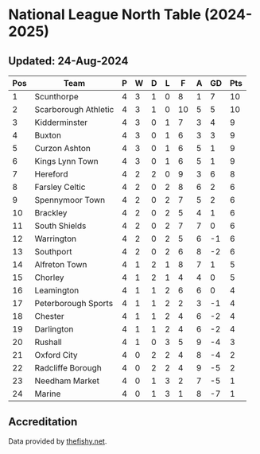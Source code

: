 # National League North Table (2024-2025)
## Updated: 24-Aug-2024

| Pos | Team | P | W | D | L | F | A | GD | Pts |
| --- | --- | --- | --- | --- | --- | --- | --- | --- | --- |
| 1 | Scunthorpe | 4 | 3 | 1 | 0 | 8 | 1 | 7 | 10 |
| 2 | Scarborough Athletic | 4 | 3 | 1 | 0 | 10 | 5 | 5 | 10 |
| 3 | Kidderminster | 4 | 3 | 0 | 1 | 7 | 3 | 4 | 9 |
| 4 | Buxton | 4 | 3 | 0 | 1 | 6 | 3 | 3 | 9 |
| 5 | Curzon Ashton | 4 | 3 | 0 | 1 | 6 | 5 | 1 | 9 |
| 6 | Kings Lynn Town | 4 | 3 | 0 | 1 | 6 | 5 | 1 | 9 |
| 7 | Hereford | 4 | 2 | 2 | 0 | 9 | 3 | 6 | 8 |
| 8 | Farsley Celtic | 4 | 2 | 0 | 2 | 8 | 6 | 2 | 6 |
| 9 | Spennymoor Town | 4 | 2 | 0 | 2 | 7 | 5 | 2 | 6 |
| 10 | Brackley | 4 | 2 | 0 | 2 | 5 | 4 | 1 | 6 |
| 11 | South Shields | 4 | 2 | 0 | 2 | 7 | 7 | 0 | 6 |
| 12 | Warrington | 4 | 2 | 0 | 2 | 5 | 6 | -1 | 6 |
| 13 | Southport | 4 | 2 | 0 | 2 | 6 | 8 | -2 | 6 |
| 14 | Alfreton Town | 4 | 1 | 2 | 1 | 8 | 7 | 1 | 5 |
| 15 | Chorley | 4 | 1 | 2 | 1 | 4 | 4 | 0 | 5 |
| 16 | Leamington | 4 | 1 | 1 | 2 | 6 | 6 | 0 | 4 |
| 17 | Peterborough Sports | 4 | 1 | 1 | 2 | 2 | 3 | -1 | 4 |
| 18 | Chester | 4 | 1 | 1 | 2 | 4 | 6 | -2 | 4 |
| 19 | Darlington | 4 | 1 | 1 | 2 | 4 | 6 | -2 | 4 |
| 20 | Rushall | 4 | 1 | 0 | 3 | 5 | 9 | -4 | 3 |
| 21 | Oxford City | 4 | 0 | 2 | 2 | 4 | 8 | -4 | 2 |
| 22 | Radcliffe Borough | 4 | 0 | 2 | 2 | 4 | 9 | -5 | 2 |
| 23 | Needham Market | 4 | 0 | 1 | 3 | 2 | 7 | -5 | 1 |
| 24 | Marine | 4 | 0 | 1 | 3 | 1 | 8 | -7 | 1 |

## Accreditation 

Data provided by [thefishy.net](https://www.thefishy.net/).